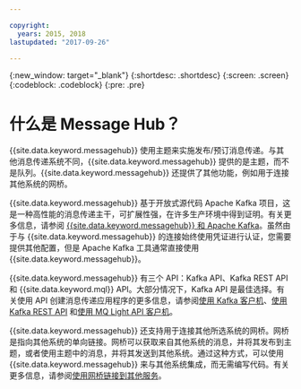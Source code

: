 ```yaml
---

copyright:
  years: 2015, 2018
lastupdated: "2017-09-26"

---
```


{:new_window: target="_blank"}
{:shortdesc: .shortdesc}
{:screen: .screen}
{:codeblock: .codeblock}
{:pre: .pre}

# 什么是 Message Hub？

{{site.data.keyword.messagehub}} 使用主题来实施发布/预订消息传递。与其他消息传递系统不同，{{site.data.keyword.messagehub}} 提供的是主题，而不是队列。{{site.data.keyword.messagehub}} 还提供了其他功能，例如用于连接其他系统的网桥。

{{site.data.keyword.messagehub}} 基于开放式源代码 Apache Kafka 项目，这是一种高性能的消息传递主干，可扩展性强，在许多生产环境中得到证明。有关更多信息，请参阅 [{{site.data.keyword.messagehub}} 和 Apache Kafka](/docs/services/MessageHub/messagehub073.html)。虽然由于与 {{site.data.keyword.messagehub}} 的连接始终使用凭证进行认证，您需要提供其他配置，但是 Apache Kafka 工具通常直接使用 {{site.data.keyword.messagehub}}。

{{site.data.keyword.messagehub}} 有三个 API：Kafka API、Kafka REST API 和 {{site.data.keyword.mql}} API。大部分情况下，Kafka API 是最佳选择。有关使用 API 创建消息传递应用程序的更多信息，请参阅[使用 Kafka 客户机](/docs/services/MessageHub/messagehub050.html)、[使用 Kafka REST API](/docs/services/MessageHub/messagehub025.html) 和[使用 MQ Light API 客户机](/docs/services/MessageHub/messagehub075.html)。

{{site.data.keyword.messagehub}} 还支持用于连接其他所选系统的网桥。网桥是指向其他系统的单向链接。网桥可以获取来自其他系统的消息，并将其发布到主题，或者使用主题中的消息，并将其发送到其他系统。通过这种方式，可以使用 {{site.data.keyword.messagehub}} 来与其他系统集成，而无需编写代码。有关更多信息，请参阅[使用网桥链接到其他服务](/docs/services/MessageHub/messagehub088.html)。
